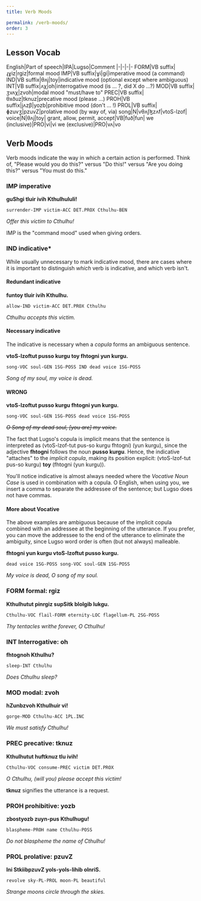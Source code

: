 ```yaml
---
title: Verb Moods

permalink: /verb-moods/
order: 3
---
```


## Lesson Vocab

English|Part of speech|IPA|Lugso|Comment
|-|-|-|-
FORM|VB suffix|ɻɣiz|rgiz|formal mood
IMP|VB suffix|ɣi|gi|imperative mood (a command)
IND|VB suffix|θʌj|toy|indicative mood (optional except where ambiguous)
INT|VB suffix|ʌχ|oh|interrogative mood (is ... ?, did X do ...?)
MOD|VB suffix|ʒvʌχ|zvoh|modal mood "must/have to"
PREC|VB suffix|θxðuz|tknuz|precative mood (please ...)
PROH|VB suffix|jʌzβ|yozb|prohibitive mood (don't ... !)
PROL|VB suffix|ɸzuvʒ|pzuvZ|prolative mood (by way of, via)
song|N|vθʌʃɮzʌf|vtoS-lzof|
voice|N|θʌj|toy|
grant, allow, permit, accept|VB|fuð|fun|
we (inclusive)|PRO|vi|vi
we (exclusive)|PRO|vʌ|vo

## Verb Moods

Verb moods indicate the way in which a certain action is performed. Think of, "Please would you do this?" versus "Do this!" versus "Are you doing this?" versus "You must do this."

### IMP imperative

**guShgi tluir ivih Kthulhululi!**

`surrender-IMP victim-ACC DET.PROX Cthulhu-BEN`

_Offer this victim to Cthulhu!_

IMP is the "command mood" used when giving orders.

### IND indicative*

While usually unnecessary to mark indicative mood, there are cases where it is important to distinguish _which_ verb is indicative, and which verb isn't.

#### Redundant indicative

**funtoy tluir ivih Kthulhu.**

`allow-IND victim-ACC DET.PROX Cthulhu`

_Cthulhu accepts this victim._

#### Necessary indicative

The indicative is necessary when a _copula_ forms an ambiguous sentence.

**vtoS-lzoftut pusso kurgu toy fhtogni yun kurgu.**

`song-VOC soul-GEN 1SG-POSS IND dead voice 1SG-POSS`

_Song of my soul, my voice is dead._

#### WRONG

**vtoS-lzoftut pusso kurgu fhtogni yun kurgu.**

`song-VOC soul-GEN 1SG-POSS dead voice 1SG-POSS`

~~_O Song of my dead soul, [you are] my voice._~~

The fact that Lugso's copula is implicit means that the sentence is interpreted as (vtoS-lzof-tut pus-so kurgu fhtogni) (yun kurgu), since the adjective **fhtogni** follows the noun **pusso kurgu**. Hence, the indicative "attaches" to the _implicit copula_, making its position explicit: (vtoS-lzof-tut pus-so kurgu) **toy** (fhtogni (yun kurgu)).

You'll notice indicative is almost always needed where the _Vocative Noun Case_ is used in combination with a copula. O English, when using you, we insert a comma to separate the addressee of the sentence; but Lugso does not have commas.

#### More about Vocative

The above examples are ambiguous because of the implicit copula combined with an addressee at the beginning of the utterance. If you prefer, you can move the addressee to the end of the utterance to eliminate the ambiguity, since Lugso word order is often (but not always) malleable.

**fhtogni yun kurgu vtoS-lzoftut pusso kurgu.**

`dead voice 1SG-POSS song-VOC soul-GEN 1SG-POSS`

_My voice is dead, O song of my soul._

### FORM formal: rgiz

**Kthulhutut pinrgiz supSitk blolgib lukgu.**

`Cthulhu-VOC flail-FORM eternity-LOC flagellum-PL 2SG-POSS`

_Thy tentacles writhe forever, O Cthulhu!_

### INT Interrogative: oh

**fhtognoh Kthulhu?**

`sleep-INT Cthulhu`

_Does Cthulhu sleep?_

### MOD modal: zvoh

**hZunbzvoh Kthulhuir vi!**

`gorge-MOD Cthulhu-ACC 1PL.INC`

_We must satisfy Cthulhu!_

### PREC precative: tknuz

**Kthulhutut huftknuz tlu ivih!**

`Cthulhu-VOC consume-PREC victim DET.PROX`

_O Cthulhu, (will you) please accept this victim!_

**tknuz** signifies the utterance is a request.

### PROH prohibitive: yozb

**zbostyozb zuyn-pus Kthulhugu!**

`blaspheme-PROH name Cthulhu-POSS`

_Do not blaspheme the name of Cthulhu!_

### PROL prolative: pzuvZ

**lni StkiibpzuvZ yols-yols-lihib olnriS.**

`revolve sky-PL-PROL moon-PL beautiful`

_Strange moons circle through the skies._
